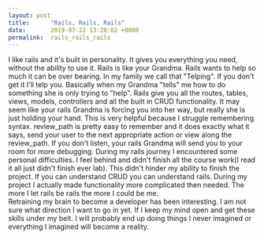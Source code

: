 ```yaml
---
layout: post
title:      "Rails, Rails, Rails"
date:       2019-07-22 13:28:02 +0000
permalink:  rails_rails_rails
---
```



I like rails and it's built in personality. It gives you everything you need, without the ability to use it. Rails is like your Grandma. Rails wants to help so much it can be over bearing. In my family we call that "Telping". If you don't get it I'll telp you. Basically when my Grandma "tells" me how to do something she is only trying to "help". Rails give you all the routes, tables, views, models, controllers and all the built in CRUD functionality. It may seem like your rails Grandma is forcing you into her way, but really she is just holding your hand. This is very helpful because I struggle remembering syntax. review_path is pretty easy to remember and it does exactly what it says, send your user to the next appropriate action or view along the review_path. If you don't listen,  your rails Grandma will  send you to your room for more debugging. During my rails journey I encountered some personal difficulties. I feel behind and didn't finish all the course work(I read it all just didn't finish ever lab). This didn't hinder my ability to finish the project. If you can understand CRUD you can understand rails. During my project I actually made functionality more complicated then needed. The more I let rails be rails the more I could be me.    
		Retraining my brain to become a developer has been interesting.  I am not sure what direction I want to go in yet. If I keep my mind open and  get these skills under my belt. I will probably end up doing things I never imagined or everything I imagined will become a reality. 
